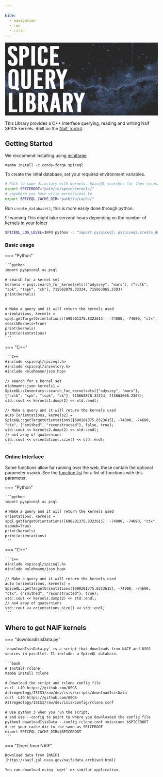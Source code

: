 ```yaml
---

hide:
  - navigation
  - toc
  - title
---
```



<style>
  .md-typeset h1,
  .md-content__button {
    display: none;
  }
</style>

![banner](assets/banner3.png)


This Library provides a C++ interface querying, reading and writing Naif SPICE kernels. Built on the [Naif Toolkit](https://naif.jpl.nasa.gov/naif/toolkit.html).


## Getting Started

We reccomend installing using [miniforge](https://github.com/conda-forge/miniforge) 

```
mamba install -c conda-forge spiceql
```

To create the inital database, set your required environment variables. 

```bash 
# Path to some directory with kernels. SpiceQL searches for them recusively
export SPICEROOT="path/to/spice/kernels/"
# anywhere you have write permissions to
export SPICEQL_CACHE_DIR="path/to/cache/"
```

Run `create_database()`, this is more easily done through python. 

!!! warning 
    This might take serveral hours depending on the number of kernels in your folder

```bash 
SPICEQL_LOG_LEVEL=INFO python -c "import pyspiceql; pyspiceql.create_database()"
```

### Basic usage

=== "Python"

    ```python 
    import pyspiceql as psql 

    # search for a kernel set
    kernels = psql.search_for_kernelsets(["odyssey", "mars"], ["sclk", "spk", "tspk", "ck"], 715662878.32324, 715663065.2303)
    print(kernels)


    # Make a query and it will return the kernels used 
    orientations, kernels = spql.getTargetOrientations([690201375.8323615], -74000, -74690, "ctx", searchKernels=True) 
    print(kernels)
    print(orientations)
    ```

=== "C++"

    ```C++ 
    #include <spiceql/spiceql.h>
    #include <spiceql/inventory.h>
    #include <nlohmann/json.hpp>
    
    // search for a kernel set
    nlohmann::json kernels1 = SpiceQL::Inventory::search_for_kernelsets({"odyssey", "mars"}, {"sclk", "spk", "tspk", "ck"}, 715662878.32324, 715663065.2303);
    std::cout << kernels1.dump(2) << std::endl;
    
    // Make a query and it will return the kernels used 
    auto [orientations, kernels2] = SpiceQL::getTargetOrientations({690201375.8323615}, -74000, -74690, "ctx", {"smithed", "reconstructed"}, false, true);
    std::cout << kernels2.dump(2) << std::endl;
    // nx4 aray of quaternions 
    std::cout << orientations.size() << std::endl;
    ```

### Online Interface 

Some functions allow for running over the web, these contain the optional parameter `useWeb`. See the [function list](SpiceQLCPPAPI/namespace_spice_q_l.md) for a list of functions with this parameter. 

=== "Python"

    ```python 
    import pyspiceql as psql 

    # Make a query and it will return the kernels used 
    orientations, kernels = spql.getTargetOrientations([690201375.8323615], -74000, -74690, "ctx", useWeb=True) 
    print(kernels)
    print(orientations)
    ```

=== "C++"

    ```C++ 
    #include <spiceql/spiceql.h>
    #include <nlohmann/json.hpp>
    
    // Make a query and it will return the kernels used 
    auto [orientations, kernels] = SpiceQL::getTargetOrientations({690201375.8323615}, -74000, -74690, "ctx", {"smithed", "reconstructed"}, true);
    std::cout << kernels.dump(2) << std::endl;
    // nx4 aray of quaternions 
    std::cout << orientations.size() << std::endl;
    ```

## Where to get NAIF kernels

=== "downloadIsisData.py"
    
    `downloadIsisData.py` is a script that downloads from NAIF and USGS sources in parallel. It includes a SpiceQL database. 

    ```bash
    # Install rclone 
    mamba install rclone
    
    # Download the script and rclone config file
    curl -LJO https://github.com/USGS-Astrogeology/ISIS3/raw/dev/isis/scripts/downloadIsisData
    curl -LJO https://github.com/USGS-Astrogeology/ISIS3/raw/dev/isis/config/rclone.conf
    
    # Use python 3 when you run the script,
    # and use --config to point to where you downloaded the config file 
    python3 downloadIsisData --config rclone.conf <mission> $SPICEROOT
    # set your cache dir to the same as SPICEROOT
    export SPICEQL_CACHE_DIR=$SPICEROOT
    ```

=== "Direct from NAIF" 

    Download data from [NAIF](https://naif.jpl.nasa.gov/naif/data_archived.html) 

    You can download using `wget` or similar application. 


